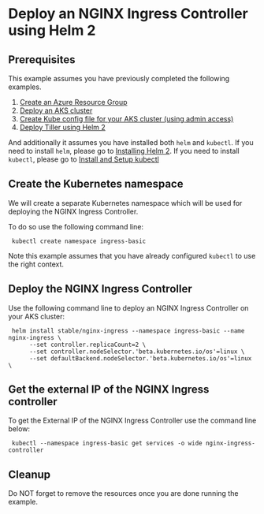 
# Deploy an NGINX Ingress Controller using Helm 2

## Prerequisites

This example assumes you have previously completed the following examples.

1. [Create an Azure Resource Group](../../group/create/)
1. [Deploy an AKS cluster](../create-cluster/)
1. [Create Kube config file for your AKS cluster (using admin access)](../create-kube-config/)
1. [Deploy Tiller using Helm 2](../deploy-tiller/)

And additionally it assumes you have installed both `helm` and `kubectl`. If you
need to install `helm`, please go to [Installing Helm 2](https://v2.helm.sh/docs/using_helm/#installing-helm).
If you need to install `kubectl`, please go to [Install and Setup kubectl](https://kubernetes.io/docs/tasks/tools/install-kubectl/)

## Create the Kubernetes namespace

<!-- workflow.include(../deploy-tiller/README.md) -->

We will create a separate Kubernetes namespace which will be used for deploying
the NGINX Ingress Controller.

To do so use the following command line:

```shell
 kubectl create namespace ingress-basic
```

Note this example assumes that you have already configured `kubectl` to use the
right context.

## Deploy the NGINX Ingress Controller

Use the following command line to deploy an NGINX Ingress Controller on your AKS
cluster:

```shell
 helm install stable/nginx-ingress --namespace ingress-basic --name nginx-ingress \
      --set controller.replicaCount=2 \
      --set controller.nodeSelector.'beta.kubernetes.io/os'=linux \
      --set defaultBackend.nodeSelector.'beta.kubernetes.io/os'=linux \
```

## Get the external IP of the NGINX Ingress controller

To get the External IP of the NGINX Ingress Controller use the command line below:

```shell
 kubectl --namespace ingress-basic get services -o wide nginx-ingress-controller
```

## Cleanup

Do NOT forget to remove the resources once you are done running the example.
